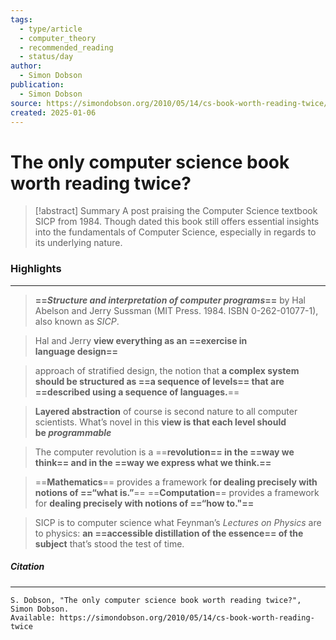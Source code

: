 ```yaml
---
tags:
  - type/article
  - computer_theory
  - recommended_reading
  - status/day
author:
  - Simon Dobson
publication:
  - Simon Dobson
source: https://simondobson.org/2010/05/14/cs-book-worth-reading-twice/
created: 2025-01-06
---
```

# **The only computer science book worth reading twice?**

> [!abstract] Summary
> A post praising the Computer Science textbook SICP from 1984. Though dated this book still offers essential insights into the fundamentals of Computer Science, especially in regards to its underlying nature.
### **Highlights**
---
> **==_Structure and interpretation of computer programs_==** by Hal Abelson and Jerry Sussman (MIT Press. 1984. ISBN 0-262-01077-1), also known as _SICP_.

> Hal and Jerry **view everything as an ==exercise in language design==**

> approach of stratified design, the notion that **a complex system should be structured as ==a sequence of levels== that are ==described using a sequence of languages.**==

> **Layered abstraction** of course is second nature to all computer scientists. What’s novel in this **view is that each level should be _programmable_**

> The computer revolution is a ==**revolution== in the ==way we think== and in the ==way we express what we think.==**

> ==**Mathematics**== provides a framework f**or dealing precisely with notions of ==“what is.”**== ==**Computation**== provides a framework for **dealing precisely with notions of ==“how to."==**

> SICP is to computer science what Feynman’s _Lectures on Physics_ are to physics: **an ==accessible distillation of the essence== of the subject** that’s stood the test of time.
##### **Citation**
---
```
S. Dobson, "The only computer science book worth reading twice?", Simon Dobson.
Available: https://simondobson.org/2010/05/14/cs-book-worth-reading-twice
```
